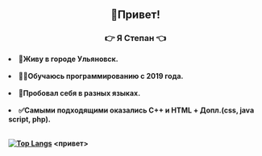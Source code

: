 
<h2 align="center">&#129306;Привет! </h2>
<h3 align="center">&#128073;<b> Я Cтепан <b>&#128072;</h3>

<li>&#127970;Живу в городе Ульяновск.</li><br>
<li>&#128104;&#8205;&#128187;Обучаюсь программированию с 2019 года.</li><br>
<li>&#128172;Пробовал себя в разных языках.</li><br>
<li>&#9989;Самыми подходящими оказались С++ и HTML + Допл.(css, java script, php).</li><br>

[![Top Langs](https://github-readme-stats.vercel.app/api/top-langs/?username=anuraghazra&layout=compact)](https://github.com/anuraghazra/github-readme-stats)
<привет>
